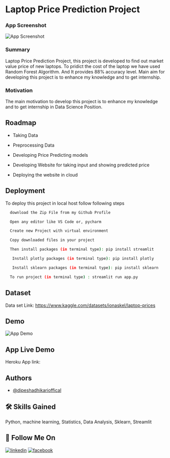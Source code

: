 
# Laptop Price Prediction Project

### App Screenshot

![App Screenshot](app-·-Streamlit.png)

### Summary
Laptop Price Prediction Project, this project is developed to find out market value price of new laptops. To pridict the cost of the laptop we have used Random Forest Algorithm. And It provides 88% accuracy level. Main aim for developing this project is to enhance my knowledge and to get internship.


### Motivation

The main motivation to develop this project is to enhance my knowledge and to get internship in Data Science Position.


## Roadmap

- Taking Data

- Preprocessing Data

- Developing Price Predicting models

- Developing Website for taking input and showing predicted price

- Deploying the website in cloud


## Deployment

To deploy this project in local host follow following steps

```bash
  download the Zip File from my Github Profile
```
```bash
  Open any editor like VS Code or, pycharm
```
```bash
  Create new Project with virtual environment
```
```bash
  Copy downloaded files in your project
```
```bash
  Then install packages (in terminal type): pip install streamlit
```
```bash
   Install plotly packages (in terminal type): pip install plotly
```
```bash
   Install sklearn packages (in terminal type): pip install sklearn
```
```bash
  To run project (in terminal type) : streamlit run app.py 
```

## Dataset
Data set Link:  https://www.kaggle.com/datasets/ionaskel/laptop-prices



## Demo

![App Demo](laptop-predict-proj.gif)


## App Live Demo 
Heroku App link: 

## Authors

- [@dipeshadhikarioffical](https://www.github.com/dipeshadhikarioffical)


## 🛠 Skills Gained
Python, machine learning, Statistics, Data Analysis, Sklearn, Streamlit


## 🔗 Follow Me On

[![linkedin](https://img.icons8.com/color/48/000000/linkedin-circled--v1.png)](https://www.linkedin.com/in/dipeshadhikarioffical/)
[![facebook](https://img.icons8.com/color/48/000000/facebook-new.png)](https://facebook.com/dipeshadhikarioffical)





